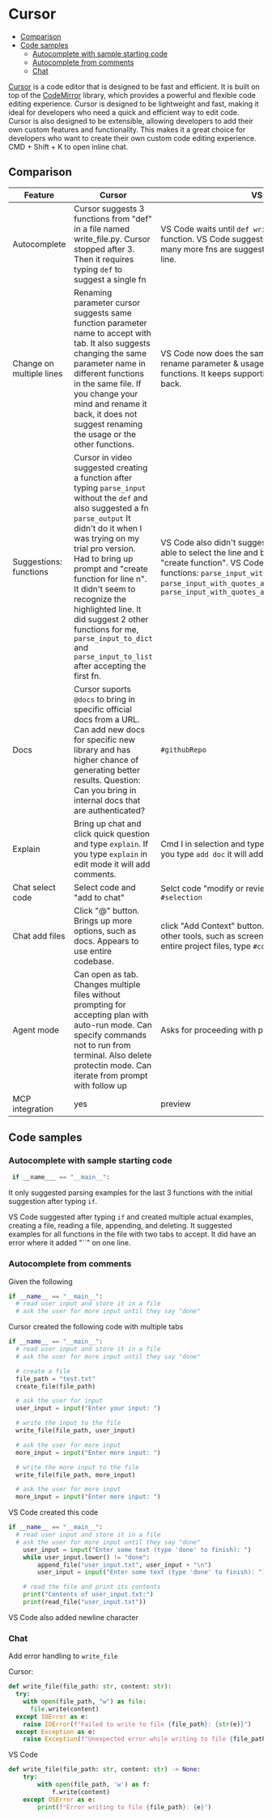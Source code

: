 # Cursor

- [Comparison](#comparison)
- [Code samples](#code-samples)
  - [Autocomplete with sample starting code](#autocomplete-with-sample-starting-code)
  - [Autocomplete from comments](#autocomplete-from-comments)
  - [Chat](#chat)


[Cursor](https://www.cursor.com/) is a code editor that is designed to be fast and efficient. It is built on top of the [CodeMirror](https://codemirror.net/) library, which provides a powerful and flexible code editing experience. Cursor is designed to be lightweight and fast, making it ideal for developers who need a quick and efficient way to edit code. Cursor is also designed to be extensible, allowing developers to add their own custom features and functionality. This makes it a great choice for developers who want to create their own custom code editing experience. CMD + Shift + K to open inline chat.

## Comparison

| Feature | Cursor  | VS Code |
|------|------|------|
| Autocomplete | Cursor suggests 3 functions from "def" in a file named write_file.py. Cursor stopped after 3. Then it requires typing `def` to suggest a single fn | VS Code waits until `def write` to autocomplete the function. VS Code suggests functions one at a time, but many more fns are suggested with just going to new line.
| Change on multiple lines | Renaming parameter cursor suggests same function parameter name to accept with tab. It also suggests changing the same parameter name in different functions in the same file. If you change your mind and rename it back, it does not suggest renaming the usage or the other functions. | VS Code now does the same and you accept each rename parameter & usage like Cursor in multiple functions. It keeps supporting renaming if you change it back.
| Suggestions: functions | Cursor in video suggested creating a function after typing `parse_input` without the `def` and also suggested a fn `parse_output` It didn't do it when I was trying on my trial pro version. Had to bring up prompt and "create function for line n". It didn't seem to recognize the highlighted line. It did suggest 2 other functions for me, `parse_input_to_dict` and `parse_input_to_list` after accepting the first fn. | VS Code also didn't suggest creating a function. I was able to select the line and bring up inline chat and type "create function". VS Code suggested parse related functions: `parse_input_with_quotes`, `parse_input_with_quotes_and_escape`, `parse_input_with_quotes_and_escape_and_special_chars`
| Docs | Cursor suports `@docs` to bring in specific official docs from a URL. Can add new docs for specific new library and has higher chance of generating better results. Question: Can you bring in internal docs that are authenticated? | `#githubRepo `
| Explain | Bring up chat and click quick question and type `explain`. If you type `explain` in edit mode it will add comments. | Cmd I in selection and type `/explain` or type `explain`. If you type `add doc` it will add comments.
| Chat select code  | Select code and "add to chat" | Selct code "modify or review" from star. From chat type `#selection` |
| Chat add files | Click "@" button. Brings up more options, such as docs. Appears to use entire codebase. | click "Add Context" button. Brings up folders/files + other tools, such as screenshot window. To include entire project files, type `#codebase`
| Agent mode | Can open as tab. Changes multiple files without prompting for accepting plan with auto-run mode. Can specify commands not to run from terminal. Also delete protectin mode. Can iterate from prompt with follow up | Asks for proceeding with plan.
| MCP integration | yes | preview

## Code samples

### Autocomplete with sample starting code

```python
 if __name___ == "__main__":
```

It only suggested parsing examples for the last 3 functions with the initial suggestion after typing `if`.

VS Code suggested after typing `if` and created multiple actual examples, creating a file, reading a file, appending, and deleting. It suggested examples for all functions in the file with two tabs to accept. It did have an error where it added "``" on one line.

### Autocomplete from comments

Given the following

```python
if __name__ == "__main__":
  # read user input and store it in a file
  # ask the user for more input until they say "done"
```

Cursor created the following code with multiple tabs

```python
if __name__ == "__main__":
  # read user input and store it in a file
  # ask the user for more input until they say "done"

  # create a file
  file_path = "test.txt"
  create_file(file_path)

  # ask the user for input
  user_input = input("Enter your input: ")

  # write the input to the file
  write_file(file_path, user_input)

  # ask the user for more input
  more_input = input("Enter more input: ")

  # write the more input to the file
  write_file(file_path, more_input)

  # ask the user for more input
  more_input = input("Enter more input: ")
```

VS Code created this code

```python
if __name__ == "__main__":
  # read user input and store it in a file
  # ask the user for more input until they say "done"
    user_input = input("Enter some text (type 'done' to finish): ")
    while user_input.lower() != "done":
        append_file("user_input.txt", user_input + "\n")
        user_input = input("Enter some text (type 'done' to finish): ")

    # read the file and print its contents
    print("Contents of user_input.txt:")
    print(read_file("user_input.txt"))
```

VS Code also added newline character


### Chat

Add error handling to `write_file`

Cursor:

```python
def write_file(file_path: str, content: str):
  try:
    with open(file_path, "w") as file:
      file.write(content)
  except IOError as e:
    raise IOError(f"Failed to write to file {file_path}: {str(e)}")
  except Exception as e:
    raise Exception(f"Unexpected error while writing to file {file_path}: {str(e)}")
```

VS Code

```python
def write_file(file_path: str, content: str) -> None:
    try:
        with open(file_path, 'w') as f:
            f.write(content)
    except OSError as e:
        print(f"Error writing to file {file_path}: {e}")
```
